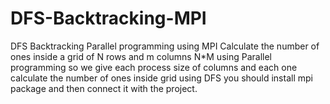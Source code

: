 # DFS-Backtracking-MPI
DFS Backtracking Parallel programming using MPI 
Calculate the number of ones inside a grid of N rows and m columns N*M using Parallel programming so we give each process size of columns and each one calculate the number of ones inside grid using DFS
you should install mpi package and then connect it with the project.
